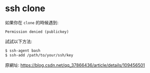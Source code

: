 # ssh clone

如果你在 `clone` 的時候遇到:

```
Permission denied (publickey)
```

試試以下方法:

```sh
$ ssh-agent bash
$ ssh-add /path/to/your/ssh/key
```

原網址: https://blog.csdn.net/qq_37866436/article/details/109456501
